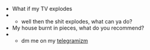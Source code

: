  - What if my TV explodes
 - - well then the shit explodes, what can ya do?
 - My house burnt in pieces, what do you recommend?
 - - dm me on my [telegramizm](https://docs.github.com/en/repositories/managing-your-repositorys-settings-and-features/customizing-your-repository/licensing-a-repository)
